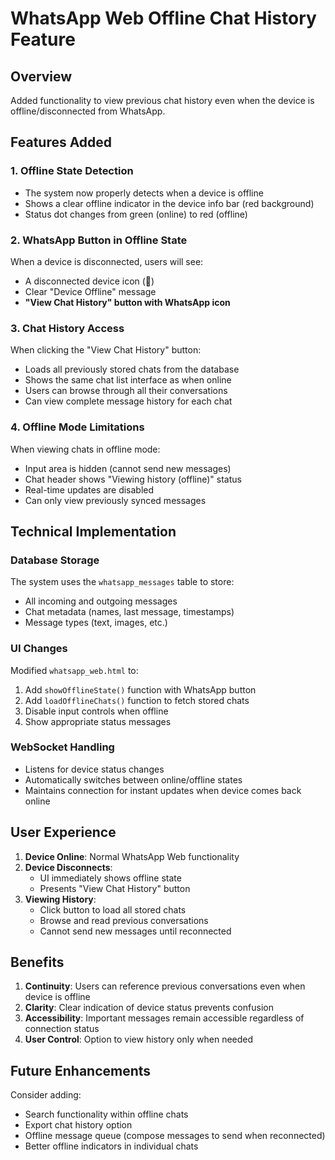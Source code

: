 # WhatsApp Web Offline Chat History Feature

## Overview
Added functionality to view previous chat history even when the device is offline/disconnected from WhatsApp.

## Features Added

### 1. Offline State Detection
- The system now properly detects when a device is offline
- Shows a clear offline indicator in the device info bar (red background)
- Status dot changes from green (online) to red (offline)

### 2. WhatsApp Button in Offline State
When a device is disconnected, users will see:
- A disconnected device icon (📵)
- Clear "Device Offline" message
- **"View Chat History" button with WhatsApp icon**

### 3. Chat History Access
When clicking the "View Chat History" button:
- Loads all previously stored chats from the database
- Shows the same chat list interface as when online
- Users can browse through all their conversations
- Can view complete message history for each chat

### 4. Offline Mode Limitations
When viewing chats in offline mode:
- Input area is hidden (cannot send new messages)
- Chat header shows "Viewing history (offline)" status
- Real-time updates are disabled
- Can only view previously synced messages

## Technical Implementation

### Database Storage
The system uses the `whatsapp_messages` table to store:
- All incoming and outgoing messages
- Chat metadata (names, last message, timestamps)
- Message types (text, images, etc.)

### UI Changes
Modified `whatsapp_web.html` to:
1. Add `showOfflineState()` function with WhatsApp button
2. Add `loadOfflineChats()` function to fetch stored chats
3. Disable input controls when offline
4. Show appropriate status messages

### WebSocket Handling
- Listens for device status changes
- Automatically switches between online/offline states
- Maintains connection for instant updates when device comes back online

## User Experience

1. **Device Online**: Normal WhatsApp Web functionality
2. **Device Disconnects**: 
   - UI immediately shows offline state
   - Presents "View Chat History" button
3. **Viewing History**: 
   - Click button to load all stored chats
   - Browse and read previous conversations
   - Cannot send new messages until reconnected

## Benefits

1. **Continuity**: Users can reference previous conversations even when device is offline
2. **Clarity**: Clear indication of device status prevents confusion
3. **Accessibility**: Important messages remain accessible regardless of connection status
4. **User Control**: Option to view history only when needed

## Future Enhancements

Consider adding:
- Search functionality within offline chats
- Export chat history option
- Offline message queue (compose messages to send when reconnected)
- Better offline indicators in individual chats